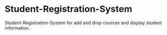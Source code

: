 # Student-Registration-System
Student-Registration-System for add and drop cources and display student information.
